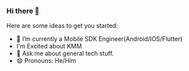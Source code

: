 ### Hi there 👋

Here are some ideas to get you started:

- 🔭 I’m currently a Mobile SDK Engineer(Android/IOS/Flutter)
- I'm Excited about KMM
- 💬 Ask me about general tech stuff.
- 😄 Pronouns: He/Him


